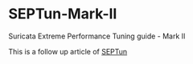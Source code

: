 # SEPTun-Mark-II
 Suricata Extreme Performance Tuning guide - Mark II  
 
 This is a follow up article of [SEPTun](https://github.com/pevma/SEPTun)
